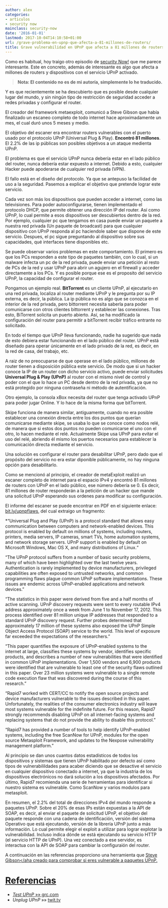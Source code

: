 ```yaml
---
author: alex
categories:
- articulos
- security now
mainclass: security-now
date: '2016-01-01'
lastmod: 2017-10-04T14:10:58+01:00
url: /grave-problema-en-upnp-que-afecta-a-81-millones-de-routers/
title: Grave vulnerabilidad en UPnP que afecta a 81 millones de routers
---
```


<figure>
    <amp-img sizes="(min-width: 300px) 300px, 100vw" on="tap:lightbox1" role="button" tabindex="0" layout="responsive" src="/img/2013/02/alert-300x300.jpeg" alt="alert" width="300px" height="300px" />
</figure>

Como es habitual, hoy traigo otro episodio de [security Now!][1] que me parece interesante. Este en concreto, además de interesante es algo que afecta a millones de routers y dispositivos con el servicio UPnP activado.

> **Nota: El contenido no es de mi autoría, simplemente lo he traducido.**

Y es que recientemente se ha descubierto que es posible desde cualquier lugar del mundo, y sin ningún tipo de restricción de seguridad acceder a redes privadas y configurar el router.

El creador del framework metaexploit, comunicó a Steve Gibson que había finalizado un escaneo completo de todo internet hace aproximadamente un mes, el cual duró unos 5 meses y medio.

El objetivo del escaner era encontrar routers vulnerables con el puerto usado por el protocolo UPnP (Universal Plug & Play). **Encontró 81 millones**. El 2.2% de las ip públicas son posibles objetivos a un ataque medienta UPnP.

El problema es que el servicio UPnP nunca debería estar en el lado público del router, nunca debería estar expuesto a internet. Debido a esto, cualquier Hacker puede apoderarse de cualquier red privada (VPN).

El fallo está en el diseño del protocolo. Ya que se antepuso la facilidad de uso a la seguridad. Pasemos a explicar el objetivo que pretende lograr este servicio.

<!--more--><!--ad-->

Cada vez son más los dispositivos que pueden acceder a internet, como las televisiones. Para poder autoconfigurarse, tienen implementado el protocolo DHCP, que permite obtener una dirección IP del router. Así como UPnP, lo cual permite a esos dispositivos ser descubiertos dentro de la red. Por ejemplo, cualquier pc que tengamos en casa puede enviar un paquete a nuestra red privada (Un paquete de broadcast) para que cualquier dispositivo con UPnP responda al pc haciendole saber que dispone de este servicio. Despues, el pc sigue preguntando al dispositivo sobre sus capacidades, qué interfaces tiene disponibles etc.

Se puede observar varios problemas en este comportamiento. El primero es que los PCs responden a este tipo de paquetes también, con lo cual, si un malware infecta un pc de la red privada, puede enviar una petición al resto de PCs de la red y usar UPnP para abrir un agujero en el firewall y acceder directamente a los PCs. Y es posible porque ese es el proposito del servicio UPnP, la capacidad de configurar el router.

Pongamos un ejemplo real. **BitTorrent** es un cliente UPnP, al ejecutarlo en una red privada, localiza al router mediante UPnP y le pregunta por su IP externa, es decir, la pública. La ip pública no es algo que se conozca en el interior de la red privada, pero bittorrent necesita saberla para poder comunicarse con otros clientes bittorrent y establecer las conexiones. Tras esto, BiTorrent solicita un puerto abierto. Así, se ha modificado la configuración del router para permitir a bitTorrent recibir tráfico entrante no solicitado.

En todo el tiempo que UPnP lleva funcionando, nadie ha sugerido que nada de esto debiera estar funcionando en el lado público del router. UPnP está diseñado para operar únicamente en el lado privado de la red, es decir, en la red de casa, del trabajo, etc.

A raiz de no preocuparse de que operase en el lado público, millones de router tienen a disposición pública este servicio. De modo que si un hacker conoce la IP de un router con dicho servicio activo, puede enviar solicitudes **Universal Plug & Play (UPnP)** al router con el mismo nivel de control y poder con el que lo hace un PC desde dentro de la red privada, ya que no está protegido por ninguna contraseña ni método de autentificación.

Otro ejemplo, la consola xBox necesita del router que tenga activado UPnP para poder jugar Online. Y lo hace de la misma forma que bitTorrent.

Skipe funciona de manera similar, antiguamente, cuando no era posible establecer una conexión directa entre los dos puntos que querían comunicarse mediante skipe, se usaba lo que se conoce como nodos relé, de manera que si estos dos puntos no pueden comunicarse el uno con el otro, lo hacen mediante el relé. Actualmente Skipe usa UPnP para evitar el uso del relé, abriendo él mismo los puertos necesarios para establecer la comunicación directa mediante el servicio.

Una solución es configurar el router para desabilitar UPnP, pero dado que el propósito del servicio no era estar diponible públicamente, no hay ninguna opción para desabilitarlo.

Como se mencionó al principio, el creador de metaExploit realizó un escaner completo de internet para el espacio IPv4 y encontró 81 millones de routers con UPnP en el lado público, ese número debería se 0. Es decir, 81 millones de router responderán a la petición de un hacker que mande una solicitud UPnP esperando sus ordenes para modificar su configuración.

El informe del escaner se puede encontrar en PDF en el siguiente enlace: <a href="bit.ly/upnpflaws" target="_blank">bit.ly/upnpflaws</a>, del cual extraigo un fragmento:

*“Universal Plug and Play (UPnP) is a protocol standard that allows easy communication
between computers and network-enabled devices. This protocol is enabled by default on
millions of systems, including routers, printers, media servers, IP cameras, smart TVs, home
automation systems, and network storage servers. UPnP support is enabled by default on
Microsoft Windows, Mac OS X, and many distributions of Linux.“

“The UPnP protocol suffers from a number of basic security problems, many of which have
been highlighted over the last twelve years. Authentication is rarely implemented by device
manufacturers, privileged capabilities are often exposed to untrusted networks, and common
programming flaws plague common UPnP software implementations. These issues are
endemic across UPnP-enabled applications and network devices.”

“The statistics in this paper were derived from five and a half months of active scanning. UPnP
discovery requests were sent to every routable IPv4 address approximately once a week from
June 1 to November 17, 2012. This process identified over 81 million unique IP addresses that
responded to a standard UPnP discovery request. Further probes determined that
approximately 17 million of these systems also exposed the UPnP Simple Object Access
Protocol (SOAP) service to the world. This level of exposure far exceeded the expectations of
the researchers.”

“This paper quantifies the exposure of UPnP-enabled systems to the internet at large,
classifies these systems by vendor, identifies specific products, and describes a number of
new vulnerabilities that were identified in common UPnP implementations. Over 1,500
vendors and 6,900 products were identified that are vulnerable to least one of the security
flaws outlined in this paper. Over 23 million systems were vulnerable to a single remote code
execution flaw that was discovered during the course of this research.”

“Rapid7 worked with CERT/CC to notify the open source projects and device manufacturers
vulnerable to the issues described in this paper. Unfortunately, the realities of the consumer
electronics industry will leave most systems vulnerable for the indefinite future. For this
reason, Rapid7 strongly recommends disabling UPnP on all internet-facing systems and
replacing systems that do not provide the ability to disable this protocol.”

“Rapid7 has provided a number of tools to help identify UPnP-enabled systems, including the
free ScanNow for UPnP, modules for the open source Metasploit Framework, and updates to
the Nexpose vulnerability management platform.”

Al principio se dan unos cuantos datos estadísticos de todos los dispositivos y sistemas que tienen UPnP habilitado por defecto así como tipos de vulnerabilildades para acaber diciendo que se desactive el servicio en cualquier dispositivo conectado a internet, ya que la industria de los dispositivos electrónicos no dará solución a los dispositivos afectados. Por último, Rapid7 recomienda una serie de herramientas para identificar si nuestro sistema es vulnerable. Como ScanNow y varios modulos para metasploit.

En resumen, el 2.2% del total de direcciones IPv4 del mundo responde a paquetes UPnP. Sobre el 20% de esas IPs están expuestas a la API de SOAP, es decir, al enviar el paquete de solicitud UPnP, el objetivo del paquete responde con una cadena de identificación, versión del sistema Operativo que está ejecutando, versión de la librería UPnP junto a más información. Lo cual permite elegir el exploit a utilizar para lograr explotar la vulnerabilidad. Incluso indica dónde se está ejecutando su servicio HTTP (el servicio HTTP de UPnP). Una vez conectado a ese servidor, es interactua con la API de SOAP para cambiar la configuraión del router.


A continuación en las referencias proporciono una herramienta que <a href="http://www.grc.com/intro.htm" target="_blank">Steve Gibson</aha creado para comprobar si eres vulnerable a paquetes UPnP.

# Referencias

- *Test UPnP* »» <a href="https://www.grc.com/x/ne.dll?bh0bkyd2" target="_blank">grc.com</a>
- *Unplug UPnP* »» <a href="http://twit.tv/show/security-now/389" target="_blank">twit.tv</a>


 [1]: https://elbauldelprogramador.com/security-now/
